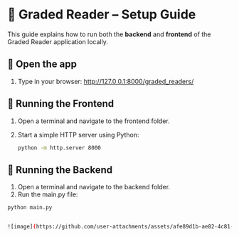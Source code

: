 # 📖 Graded Reader – Setup Guide

This guide explains how to run both the **backend** and **frontend** of the Graded Reader application locally.

## 🚀 Open the app
1. Type in your browser: http://127.0.0.1:8000/graded_readers/

   
## 🚀 Running the Frontend

1. Open a terminal and navigate to the frontend folder.
2. Start a simple HTTP server using Python:

   ```sh
   python -m http.server 8000
## 🚀 Running the Backend

1. Open a terminal and navigate to the backend folder.
2.  Run the main.py file:

   ```sh
   python main.py


![image](https://github.com/user-attachments/assets/afe89d1b-ae82-4c81-bd65-abbd4490b443)

